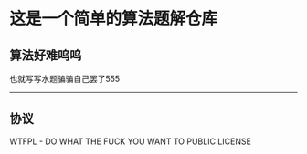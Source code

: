 # 这是一个简单的算法题解仓库

## 算法好难呜呜

也就写写水题骗骗自己罢了555  

---

## 协议

WTFPL - DO WHAT THE FUCK YOU WANT TO PUBLIC LICENSE
